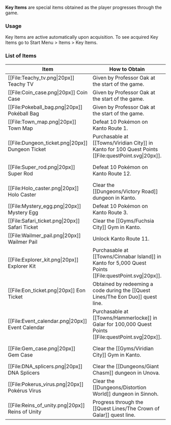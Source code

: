 **Key Items** are special items obtained as the player progresses through the game.

### Usage

Key Items are active automatically upon acquisition. To see acquired Key Items go to Start Menu > Items > Key Items.

### List of Items

| Item | How to Obtain | Effect |
| --- | --- | --- |
| [[File:Teachy_tv.png\|20px]] Teachy TV | Given by Professor Oak at the start of the game. | N/A |
| [[File:Coin_case.png\|20px]] Coin Case | Given by Professor Oak at the start of the game. | N/A |
| [[File:Pokeball_bag.png\|20px]] Pokéball Bag | Given by Professor Oak at the start of the game. | N/A |
| [[File:Town_map.png\|20px]] Town Map | Defeat 10 Pokémon on Kanto Route 1. | Unlocks the Town Map panel. |
| [[File:Dungeon_ticket.png\|20px]] Dungeon Ticket | Purchasable at [[Towns/Viridian City]] in Kanto for 100 Quest Points [[File:questPoint.svg\|20px]]. | Allows entry to [[Dungeons]] at the cost of Dungeon Tokens [[File:dungeonToken.svg\|20px]]. |
| [[File:Super_rod.png\|20px]] Super Rod | Defeat 10 Pokémon on Kanto Route 12. | Allows water Pokémon to be encountered and caught in the wild. |
| [[File:Holo_caster.png\|20px]] Holo Caster | Clear the [[Dungeons/Victory Road]] dungeon in Kanto. | Ability to track Achievements. |
| [[File:Mystery_egg.png\|20px]] Mystery Egg | Defeat 10 Pokémon on Kanto Route 3. | Grants access to the [[Hatchery]]. |
| [[File:Safari_ticket.png\|20px]] Safari Ticket | Clear the [[Gyms/Fuchsia City]] Gym in Kanto. | Allows entry to the Kanto Safari Zone. |
| [[File:Wailmer_pail.png\|20px]] Wailmer Pail | Unlock Kanto Route 11. | Allows entry to the [[Farm]]. |
| [[File:Explorer_kit.png\|20px]] Explorer Kit | Purchasable at [[Towns/Cinnabar Island]] in Kanto for 5,000 Quest Points [[File:questPoint.svg\|20px]]. | Allows entry to the Underground. |
| [[File:Eon_ticket.png\|20px]] Eon Ticket | Obtained by redeeming a code during the [[Quest Lines/The Eon Duo]] quest line. | Grants access to [[Towns/Southern Island]] in Hoenn. |
| [[File:Event_calendar.png\|20px]] Event Calendar | Purchasable at [[Towns/Hammerlocke]] in Galar for 100,000 Quest Points [[File:questPoint.svg\|20px]]. | Allows starting [[Events]] early at the cost of Quest Points [[File:questPoint.svg\|20px]]. |
| [[File:Gem_case.png\|20px]] Gem Case | Clear the [[Gyms/Viridian City]] Gym in Kanto. | Allows the collection of [[Gems]] and the purchase of Gem Upgrades. |
| [[File:DNA_splicers.png\|20px]] DNA Splicers | Clear the [[Dungeons/Giant Chasm]] dungeon in Unova. | N/A |
| [[File:Pokerus_virus.png\|20px]] Pokérus Virus | Clear the [[Dungeons/Distortion World]] dungeon in Sinnoh. | Gives the player access to [[Pokérus]] and EVs. |
| [[File:Reins_of_unity.png\|20px]] Reins of Unity | Progress through the [[Quest Lines/The Crown of Galar]] quest line. | N/A |
